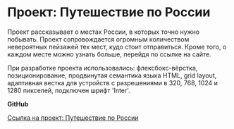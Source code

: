 # Проект: Путешествие по России

Проект рассказывает о местах России, в которых точно нужно побывать. 
Проект сопровождается огромным количеством невероятных пейзажей тех мест, кудо стоит отправиться. 
Кроме того, о каждом месте можно узнать больше, перейдя по ссылке на сайте.

При разработке проекта использовались: флексбокс-вёрстка, позиционирование, 
продвинутая семантика языка HTML, grid layout, адаптивная вестка для устройств 
с разрешениями в 320, 768, 1024 и 1280 пикселей, подключен шрифт 'Inter'.

**GitHub**


[Ссылка на проект: Путешествие по России](https://alrgal.github.io/russian-travel/ "Ссылка на проект: Путешествие по России")